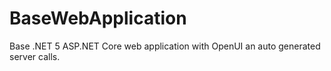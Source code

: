 # BaseWebApplication
Base .NET 5 ASP.NET Core web application with OpenUI an auto generated server calls.

